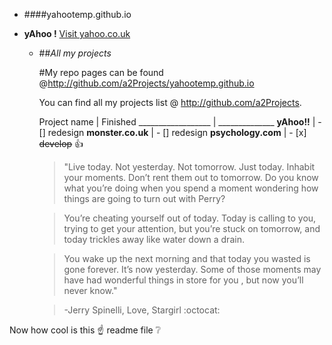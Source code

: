 * ####yahootemp.github.io
* **yAhoo !** [Visit yahoo.co.uk](http://www.yahoo.co.uk)

  * ##*All my projects*

    #My repo pages can be found @http://github.com/a2Projects/yahootemp.github.io

    You can find all my projects list @
    http://github.com/a2Projects.
    
    Project name       |   Finished
    __________________ | ______________
    **yAhoo!!**        | - [] redesign
    **monster.co.uk**  | - [] redesign
    **psychology.com** | - [x] <del>develop</del> :+1:
    
    >"Live today. Not yesterday. Not tomorrow. Just today. Inhabit your moments. 
    >Don’t rent them out to tomorrow. Do you know what you’re doing when you spend a moment wondering how things are going to turn out with Perry?
    
    >You’re cheating yourself out of today. Today is calling to you, trying to get your attention, but you’re stuck on tomorrow, and today trickles away like water down a drain. 
    
    >You wake up the next morning and that today you wasted is gone forever. It’s now yesterday. Some of those moments may have had wonderful things in store for you , but now you’ll never know."
    
    >-Jerry Spinelli, Love, Stargirl :octocat:

Now how cool is this :point_up: readme file :grey_question:
